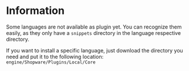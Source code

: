# Information
Some languages are not available as plugin yet. You can recognize them easily, as they only have a `snippets` directory in the language respective directory. 

If you want to install a specific language, just download the directory you need and put it to the following location: `engine/Shopware/Plugins/Local/Core`
